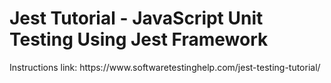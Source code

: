 <h1>Jest Tutorial - JavaScript Unit Testing Using Jest Framework</h1>

<p>Instructions link:  https://www.softwaretestinghelp.com/jest-testing-tutorial/ </p>